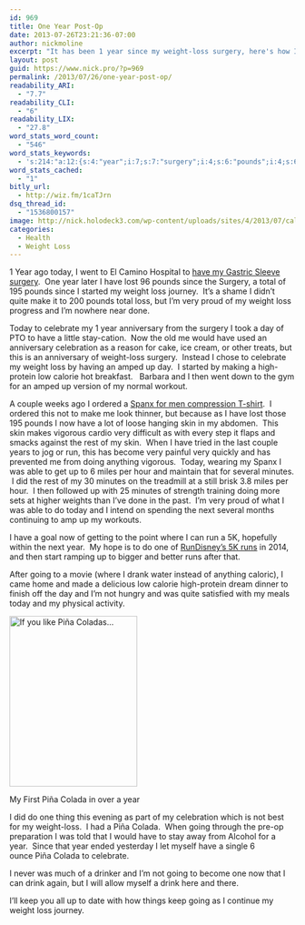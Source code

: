 ```yaml
---
id: 969
title: One Year Post-Op
date: 2013-07-26T23:21:36-07:00
author: nickmoline
excerpt: "It has been 1 year since my weight-loss surgery, here's how I'm doing and how I celebrated."
layout: post
guid: https://www.nick.pro/?p=969
permalink: /2013/07/26/one-year-post-op/
readability_ARI:
  - "7.7"
readability_CLI:
  - "6"
readability_LIX:
  - "27.8"
word_stats_word_count:
  - "546"
word_stats_keywords:
  - 's:214:"a:12:{s:4:"year";i:7;s:7:"surgery";i:4;s:6:"pounds";i:4;s:6:"weight";i:6;s:4:"loss";i:7;s:9:"celebrate";i:3;s:11:"anniversary";i:3;s:4:"skin";i:3;s:7:"minutes";i:3;s:5:"going";i:4;s:5:"piña";i:3;s:6:"colada";i:3;}";'
word_stats_cached:
  - "1"
bitly_url:
  - http://wiz.fm/1caTJrn
dsq_thread_id:
  - "1536800157"
image: http://nick.holodeck3.com/wp-content/uploads/sites/4/2013/07/calendar-672x372.jpg
categories:
  - Health
  - Weight Loss
---
```

1 Year ago today, I went to El Camino Hospital to [have my Gastric Sleeve surgery](https://www.nick.pro/2012/07/26/midnight-t-10-hours-go-time-stop-drinking-water/ "Midnight, T-10 hours to go, time to stop drinking water").  One year later I have lost 96 pounds since the Surgery, a total of 195 pounds since I started my weight loss journey.  It&#8217;s a shame I didn&#8217;t quite make it to 200 pounds total loss, but I&#8217;m very proud of my weight loss progress and I&#8217;m nowhere near done.

Today to celebrate my 1 year anniversary from the surgery I took a day of PTO to have a little stay-cation.  Now the old me would have used an anniversary celebration as a reason for cake, ice cream, or other treats, but this is an anniversary of weight-loss surgery.  Instead I chose to celebrate my weight loss by having an amped up day.  I started by making a high-protein low calorie hot breakfast.   Barbara and I then went down to the gym for an amped up version of my normal workout.

A couple weeks ago I ordered a [Spanx for men compression T-shirt](http://www.freshpair.com/Spanx-for-Men-Cotton-Compression-Crew-607.html).  I ordered this not to make me look thinner, but because as I have lost those 195 pounds I now have a lot of loose hanging skin in my abdomen.  This skin makes vigorous cardio very difficult as with every step it flaps and smacks against the rest of my skin.  When I have tried in the last couple years to jog or run, this has become very painful very quickly and has prevented me from doing anything vigorous.  Today, wearing my Spanx I was able to get up to 6 miles per hour and maintain that for several minutes.  I did the rest of my 30 minutes on the treadmill at a still brisk 3.8 miles per hour.  I then followed up with 25 minutes of strength training doing more sets at higher weights than I&#8217;ve done in the past.  I&#8217;m very proud of what I was able to do today and I intend on spending the next several months continuing to amp up my workouts.

I have a goal now of getting to the point where I can run a 5K, hopefully within the next year.  My hope is to do one of [RunDisney&#8217;s 5K runs](http://www.rundisney.com/) in 2014, and then start ramping up to bigger and better runs after that.

After going to a movie (where I drank water instead of anything caloric), I came home and made a delicious low calorie high-protein dream dinner to finish off the day and I&#8217;m not hungry and was quite satisfied with my meals today and my physical activity.

<div id="attachment_970" style="width: 235px" class="wp-caption alignright">
  <a href="https://plus.google.com/100038801356570551641/posts/VbWjnECPiVi"><img aria-describedby="caption-attachment-970" class="size-medium wp-image-970" src="{{ site.baseurl }}/wp-content/uploads/2013/07/IMG_20130726_193351-225x300.jpg" alt="If you like Piña Coladas..." width="225" height="300" srcset="{{ site.baseurl }}/wp-content/uploads/sites/4/2013/07/IMG_20130726_193351.jpg?resize=225%2C300 225w, {{ site.baseurl }}/wp-content/uploads/sites/4/2013/07/IMG_20130726_193351.jpg?resize=768%2C1024 768w, {{ site.baseurl }}/wp-content/uploads/sites/4/2013/07/IMG_20130726_193351.jpg?w=1520 1520w, {{ site.baseurl }}/wp-content/uploads/sites/4/2013/07/IMG_20130726_193351.jpg?w=2280 2280w" sizes="(max-width: 225px) 100vw, 225px" data-recalc-dims="1" /></a>
  
  <p id="caption-attachment-970" class="wp-caption-text">
    My First Piña Colada in over a year
  </p>
</div>

I did do one thing this evening as part of my celebration which is not best for my weight-loss.  I had a Piña Colada.  When going through the pre-op preparation I was told that I would have to stay away from Alcohol for a year.  Since that year ended yesterday I let myself have a single 6 ounce Piña Colada to celebrate.

I never was much of a drinker and I&#8217;m not going to become one now that I can drink again, but I will allow myself a drink here and there.

I&#8217;ll keep you all up to date with how things keep going as I continue my weight loss journey.